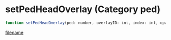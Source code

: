 # setPedHeadOverlay (Category ped)

```js
function setPedHeadOverlay(ped: number, overlayID: int, index: int, opacity: number): void
```

[filename](setPedHeadOverlay_m.md ':include')